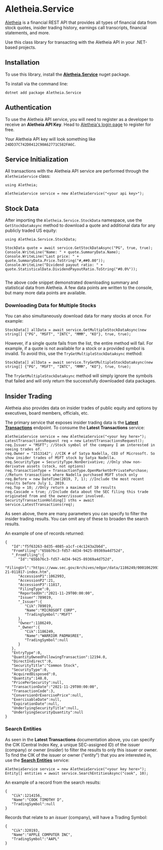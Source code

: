 # Aletheia.Service

[Aletheia](https://aletheiaapi.com) is a financial REST API that provides all types of financial data from stock quotes, insider trading history, earnings call transcripts, financial statements, and more.  

Use this class library for transacting with the Aletheia API in your .NET-based projects.

## Installation
To use this library, install the [**Aletheia.Service**](https://www.nuget.org/packages/Aletheia.Service/) nuget package.

To install via the command line:
```
dotnet add package Aletheia.Service
```

## Authentication
To use the Aletheia API service, you will need to register as a developer to receive an **Aletheia API Key**. Head to [Aletheia's login page](https://aletheiaapi.com/login/) to register for free.

Your Aletheia API key will look something like `24DD37C742D0412C90A62771C582FA6C`.

## Service Initialization
All transactions with the Aletheia API service are performed through the `AletheiaService` class:

```
using Aletheia;

AletheiaService service = new AletheiaService("<your api key>");
```

## Stock Data
After importing the `Aletheia.Service.StockData` namespace, use the `GetStockDataAsync` method to download a quote and additional data for any publicly traded US equity:

```
using Aletheia.Service.StockData;

StockData quote = await service.GetStockDataAsync("PG", true, true);
Console.WriteLine("Name: " + quote.SummaryData.Name);
Console.WriteLine("Last price: " + quote.SummaryData.Price.ToString("#,##0.00"));
Console.WriteLine("Dividend payout ratio: " + quote.StatisticalData.DividendPayoutRatio.ToString("#0.0%"));
            
```
The above code snippet demonstrated downloading summary and statistical data from Aletheia. A few data points are written to the console, but many more data points are available.

### Downloading Data for Multiple Stocks
You can also simultaneously download data for many stocks at once. For example:
```
StockData[] allData = await service.GetMultipleStockDataAsync(new string[] {"PG", "MSFT", "INTC", "MMM", "KO"}, true, true);
```
However, if a single quote fails from the list, the entire method will fail. For example, if a quote is not available for a stock or a provided symbol is invalid. To avoid this, use the `TryGetMultipleStockDataAsync` method:
```
StockData[] allData = await service.TryGetMultipleStockDataAsync(new string[] {"PG", "MSFT", "INTC", "MMM", "KO"}, true, true);
```
The `TryGetMultipleStockDataAsync` method will simply ignore the symbols that failed and will only return the successfully downloaded data packages.

## Insider Trading
Aletheia also provides data on insider trades of public equity and options by executives, board members, officials, etc. 

The primary service that exposes insider trading data is the [**Latest Transactions**](https://aletheiaapi.com/docs/#latest-transactions) endpoint. To consume the **Latest Transactions** service:
```
AletheiaService service = new AletheiaService("<your key here>");
LatestTransactionsRequest req = new LatestTransactionsRequest();
req.Issuer = "MSFT"; //Stock symbol of the company I am interested in seeing trades of.
req.Owner = "1513142"; //CIK # of Satya Nadella, CEO of Microsoft. So show insider trades of MSFT stock by Satya Nadella.
req.SecurityType = SecurityType.NonDerivative; //Only show non-derivatve assets (stock, not options)
req.TransactionType = TransactionType.OpenMarketOrPrivatePurchase; //Return transactions where Nadella purchased MSFT stock only
req.Before = new DateTime(2019, 7, 1); //Include the most recent results before July 1, 2019.
req.Top = 10; //Only return a maximum of 10 results
req.Cascade = true; //Include data about the SEC filing this trade originated from and the owner/issuer involved.
SecurityTransactionHolding[] sths = await service.LatestTransactions(req);
```
As seen above, there are many parameters you can specify to filter the insider trading results. You can omit any of these to broaden the search results.

An example of one of records returned:
```
{
   "Id":"f5f63263-8d35-4085-a1cf-c4c1243a2b6d",
   "FromFiling":"65bb76c3-fd57-4d34-9425-89369a4d752d",
   "_FromFiling":{
      "Id":"65bb76c3-fd57-4d34-9425-89369a4d752d",
      "FilingUrl":"https://www.sec.gov/Archives/edgar/data/1186249/000106299321011817/0001062993-21-011817-index.htm",
      "AccessionP1":1062993,
      "AccessionP2":21,
      "AccessionP3":11817,
      "FilingType":0,
      "ReportedOn":"2021-11-29T00:00:00",
      "Issuer":789019,
      "_Issuer":{
         "Cik":789019,
         "Name":"MICROSOFT CORP",
         "TradingSymbol":"MSFT"
      },
      "Owner":1186249,
      "_Owner":{
         "Cik":1186249,
         "Name":"WARRIOR PADMASREE",
         "TradingSymbol":null
      }
   },
   "EntryType":0,
   "QuantityOwnedFollowingTransaction":12194.0,
   "DirectIndirect":0,
   "SecurityTitle":"Common Stock",
   "SecurityType":0,
   "AcquiredDisposed":0,
   "Quantity":148.0,
   "PricePerSecurity":null,
   "TransactionDate":"2021-11-29T00:00:00",
   "TransactionCode":3,
   "ConversionOrExercisePrice":null,
   "ExercisableDate":null,
   "ExpirationDate":null,
   "UnderlyingSecurityTitle":null,
   "UnderlyingSecurityQuantity":null
}
```

### Search Entities
As seen in the **Latest Transactions** documentation above, you can specify the CIK (Central Index Key, a unique SEC-assigned ID) of the issuer (company) or owner (insider) to filter the results to only this issuer or owner.
To find the CIK of the issuer or owner ("entity") that you are interested in, use the [**Search Entities**](https://api.aletheiaapi.com/SearchEntities) service:

```
AletheiaService service = new AletheiaService("<your key here>");
Entity[] entities = await service.SearchEntitiesAsync("cook", 10);
```
An example of a record from the search results:
```
{
   "Cik":1214156,
   "Name":"COOK TIMOTHY D",
   "TradingSymbol":null
}
```
Records that relate to an *issuer* (company), will have a Trading Symbol:
```
{
   "Cik":320193,
   "Name":"APPLE COMPUTER INC",
   "TradingSymbol":"AAPL"
}
```
